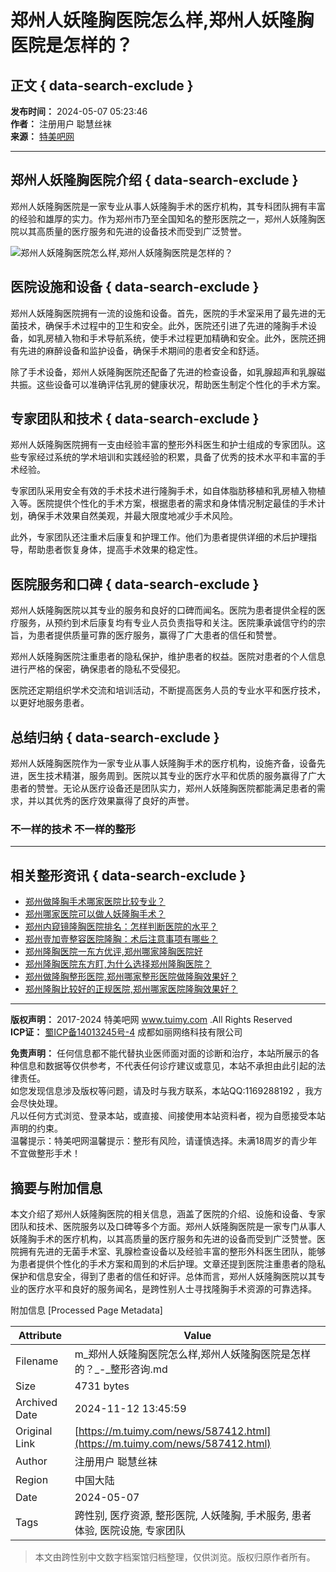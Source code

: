 # 郑州人妖隆胸医院怎么样,郑州人妖隆胸医院是怎样的？

## 正文 { data-search-exclude }


**发布时间：** 2024-05-07 05:23:46  
**作者：** 注册用户 聪慧丝袜  
**来源：** [特美吧网](https://www.tuimy.com)  

---

## 郑州人妖隆胸医院介绍 { data-search-exclude }

郑州人妖隆胸医院是一家专业从事人妖隆胸手术的医疗机构，其专科团队拥有丰富的经验和雄厚的实力。作为郑州市乃至全国知名的整形医院之一，郑州人妖隆胸医院以其高质量的医疗服务和先进的设备技术而受到广泛赞誉。

![郑州人妖隆胸医院怎么样,郑州人妖隆胸医院是怎样的？](https://ruli-app-admin.oss-cn-shanghai.aliyuncs.com/gallerys/40/93/4093e124acedcfbcf17cd4502dd48757.png)

## 医院设施和设备 { data-search-exclude }

郑州人妖隆胸医院拥有一流的设施和设备。首先，医院的手术室采用了最先进的无菌技术，确保手术过程中的卫生和安全。此外，医院还引进了先进的隆胸手术设备，如乳房植入物和手术导航系统，使手术过程更加精确和安全。此外，医院还拥有先进的麻醉设备和监护设备，确保手术期间的患者安全和舒适。

除了手术设备，郑州人妖隆胸医院还配备了先进的检查设备，如乳腺超声和乳腺磁共振。这些设备可以准确评估乳房的健康状况，帮助医生制定个性化的手术方案。

## 专家团队和技术 { data-search-exclude }

郑州人妖隆胸医院拥有一支由经验丰富的整形外科医生和护士组成的专家团队。这些专家经过系统的学术培训和实践经验的积累，具备了优秀的技术水平和丰富的手术经验。

专家团队采用安全有效的手术技术进行隆胸手术，如自体脂肪移植和乳房植入物植入等。医院提供个性化的手术方案，根据患者的需求和身体情况制定最佳的手术计划，确保手术效果自然美观，并最大限度地减少手术风险。

此外，专家团队还注重术后康复和护理工作。他们为患者提供详细的术后护理指导，帮助患者恢复身体，提高手术效果的稳定性。

## 医院服务和口碑 { data-search-exclude }

郑州人妖隆胸医院以其专业的服务和良好的口碑而闻名。医院为患者提供全程的医疗服务，从预约到术后康复均有专业人员负责指导和关注。医院秉承诚信守约的宗旨，为患者提供质量可靠的医疗服务，赢得了广大患者的信任和赞誉。

郑州人妖隆胸医院注重患者的隐私保护，维护患者的权益。医院对患者的个人信息进行严格的保密，确保患者的隐私不受侵犯。

医院还定期组织学术交流和培训活动，不断提高医务人员的专业水平和医疗技术，以更好地服务患者。

## 总结归纳 { data-search-exclude }

郑州人妖隆胸医院作为一家专业从事人妖隆胸手术的医疗机构，设施齐备，设备先进，医生技术精湛，服务周到。医院以其专业的医疗水平和优质的服务赢得了广大患者的赞誉。无论从医疗设备还是团队实力，郑州人妖隆胸医院都能满足患者的需求，并以其优秀的医疗效果赢得了良好的声誉。

### 不一样的技术 不一样的整形

---

## 相关整形资讯 { data-search-exclude }

- [郑州做隆胸手术哪家医院比较专业？](/news/479838.html)
- [郑州哪家医院可以做人妖隆胸手术？](/news/479891.html)
- [郑州内窥镜隆胸医院排名：怎样判断医院的水平？](/news/552515.html)
- [郑州壹加壹整容医院隆胸：术后注意事项有哪些？](/news/552565.html)
- [郑州隆胸医院一东方优评,郑州哪家隆胸医院好](/news/552646.html)
- [郑州隆胸医院东方盯,为什么选择郑州隆胸医院？](/news/552650.html)
- [郑州做隆胸整形医院,郑州哪家整形医院做隆胸效果好？](/news/587428.html)
- [郑州隆胸比较好的正规医院,郑州哪家医院隆胸效果好？](/news/587720.html)

---

**版权声明：** 2017-2024 特美吧网 www.tuimy.com .All Rights Reserved  
**ICP证：** [蜀ICP备14013245号-4](https://beian.miit.gov.cn/) 成都如丽网络科技有限公司  

**免责声明：** 任何信息都不能代替执业医师面对面的诊断和治疗，本站所展示的各种信息和数据等仅供参考，不代表任何诊疗建议或意见，本站不承担由此引起的法律责任。  
如您发现信息涉及版权等问题，请及时与我方联系，本站QQ:1169288192 ，我方会尽快处理。  
凡以任何方式浏览、登录本站，或直接、间接使用本站资料者，视为自愿接受本站声明的约束。  
温馨提示：特美吧网温馨提示：整形有风险，请谨慎选择。未满18周岁的青少年不宜做整形手术！

## 摘要与附加信息

<!-- tcd_abstract -->
本文介绍了郑州人妖隆胸医院的相关信息，涵盖了医院的介绍、设施和设备、专家团队和技术、医院服务以及口碑等多个方面。郑州人妖隆胸医院是一家专门从事人妖隆胸手术的医疗机构，以其高质量的医疗服务和先进的设备而受到广泛赞誉。医院拥有先进的无菌手术室、乳腺检查设备以及经验丰富的整形外科医生团队，能够为患者提供个性化的手术方案和周到的术后护理。文章还提到医院注重患者的隐私保护和信息安全，得到了患者的信任和好评。总体而言，郑州人妖隆胸医院以其专业的医疗水平和良好的服务闻名，是跨性别人士寻找隆胸手术资源的可靠选择。
<!-- tcd_abstract_end -->

附加信息 [Processed Page Metadata]

| Attribute       | Value                                  |
|-----------------|----------------------------------------|
| Filename        | m_郑州人妖隆胸医院怎么样,郑州人妖隆胸医院是怎样的？_-_整形咨询.md                             |
| Size            | 4731 bytes                           |
| Archived Date   | 2024-11-12 13:45:59                             |
| Original Link   | [https://m.tuimy.com/news/587412.html](https://m.tuimy.com/news/587412.html)                       |
| Author          | 注册用户 聪慧丝袜                               |
| Region          | 中国大陆                               |
| Date            | 2024-05-07                                 |
| Tags            | 跨性别, 医疗资源, 整形医院, 人妖隆胸, 手术服务, 患者体验, 医院设施, 专家团队                                 |
>
> 本文由跨性别中文数字档案馆归档整理，仅供浏览。版权归原作者所有。
>